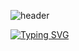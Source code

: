 ![header](https://capsule-render.vercel.app/api?type=waving&color=0:C3B4C1,100:B2F7EF&height=300&section=header&text=hI'm%20LIM&fontSize=90)

[![Typing SVG](https://readme-typing-svg.demolab.com?font=Fira+Code&weight=700&size=22&duration=2000&pause=2000&color=BFB1E1&center=true&vCenter=true&width=700&height=60&lines=There's+a+discipline+for+passion;It's+about+how+many+times+you+stand+up)](https://git.io/typing-svg)

<!--
**limchaeyeon8/limchaeyeon8** is a ✨ _special_ ✨ repository because its `README.md` (this file) appears on your GitHub profile.

Here are some ideas to get you started:

- 🔭 I’m currently working on ...
- 🌱 I’m currently learning ...
- 👯 I’m looking to collaborate on ...
- 🤔 I’m looking for help with ...
- 💬 Ask me about ...
- 📫 How to reach me: ...
- 😄 Pronouns: ...
- ⚡ Fun fact: ...
-->
